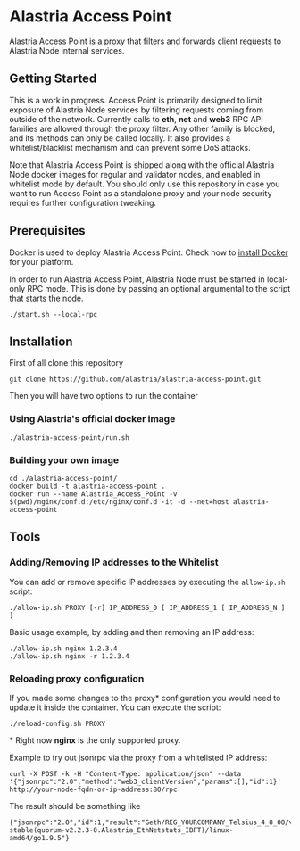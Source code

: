 # Alastria Access Point
Alastria Access Point is a proxy that filters and forwards client requests to Alastria Node internal services.

## Getting Started
This is a work in progress. Access Point is primarily designed to limit exposure of Alastria Node services by filtering requests coming from outside of the network. Currently calls to **eth**, **net** and **web3** RPC API families are allowed through the proxy filter. Any other family is blocked, and its methods can only be called locally. It also provides a whitelist/blacklist mechanism and can prevent some DoS attacks.

Note that Alastria Access Point is shipped along with the official Alastria Node docker images for regular and validator nodes, and enabled in whitelist mode by default. You should only use this repository in case you want to run Access Point as a standalone proxy and your node security requires further configuration tweaking.

## Prerequisites

Docker is used to deploy Alastria Access Point. Check how to [install Docker](https://docs.docker.com/install/) for your platform.

In order to run Alastria Access Point, Alastria Node must be started in local-only RPC mode. This is done by passing an optional argumental to the script that starts the node.

``./start.sh --local-rpc``

## Installation

First of all clone this repository

``git clone https://github.com/alastria/alastria-access-point.git``

Then you will have two options to run the container

### Using Alastria's official docker image
```
./alastria-access-point/run.sh
```

### Building your own image
```
cd ./alastria-access-point/
docker build -t alastria-access-point .
docker run --name Alastria_Access_Point -v $(pwd)/nginx/conf.d:/etc/nginx/conf.d -it -d --net=host alastria-access-point
```
## Tools

### Adding/Removing IP addresses to the Whitelist
You can add or remove specific IP addresses by executing the ``allow-ip.sh`` script:
```
./allow-ip.sh PROXY [-r] IP_ADDRESS_0 [ IP_ADDRESS_1 [ IP_ADDRESS_N ] ]
```
Basic usage example, by adding and then removing an IP address:
```
./allow-ip.sh nginx 1.2.3.4
./allow-ip.sh nginx -r 1.2.3.4
```

### Reloading proxy configuration
If you made some changes to the proxy* configuration you would need to update it inside the container. You can execute the script:
```
./reload-config.sh PROXY
```
\* Right now **nginx** is the only supported proxy. 

Example to try out jsonrpc via the proxy from a whitelisted IP address:

    curl -X POST -k -H "Content-Type: application/json" --data '{"jsonrpc":"2.0","method":"web3_clientVersion","params":[],"id":1}' http://your-node-fqdn-or-ip-address:80/rpc
    
The result should be something like

    {"jsonrpc":"2.0","id":1,"result":"Geth/REG_YOURCOMPANY_Telsius_4_8_00/v1.8.18-stable(quorum-v2.2.3-0.Alastria_EthNetstats_IBFT)/linux-amd64/go1.9.5"}
    
    



